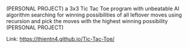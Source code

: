(PERSONAL PROJECT) a 3x3 Tic Tac Toe program with unbeatable AI algorithm searching for winning possibilities of all leftover moves using recursion and pick the moves with the highest winning possibility (PERSONAL PROJECT)

Link: https://thientn4.github.io/Tic-Tac-Toe/
